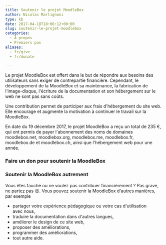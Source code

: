 ```yaml
---
title: Soutenir le projet MoodleBox
author: Nicolas Martignoni
type: kb
date: 2017-04-18T18:06:12+00:00
slug: soutenir-le-projet-moodlebox
categories:
  - À propos
  - Premiers pas
aliases:
  - fr/give
  - fr/donate

---
```

Le projet MoodleBox est offert dans le but de répondre aux besoins des utilisateurs sans exiger de contrepartie financière. Cependant, le développement de la MoodleBox et sa maintenance, la fabrication de l'image-disque, l'écriture de la documentation et son hébergement sur le web ne sont pas sans coûts.

Une contribution permet de participer aux frais d'hébergement du site web. Elle encourage et augmente la motivation à continuer le travail sur la MoodleBox.

En date du 19 décembre 2017, le projet MoodleBox a reçu un total de 235 €, qui ont permis de payer l'abonnement des noms de domaines moodlebox.net, moodlebox.org, moodlebox.me, moodlebox.fr, moodlebox.de et moodlebox.ch, ainsi que l'hébergement web pour une année.

### Faire un don pour soutenir la MoodleBox

<div id="give-form-215-wrap" class="give-form-wrap give-display-modal">
  <div id="give-form-content-215" class="give-form-content-wrap give_post_form-content">
  </div>
</div>

<!--end #give-form-215-->

### Soutenir la MoodleBox autrement

Vous êtes fauché ou ne voulez pas contribuer financièrement ? Pas grave, ne partez pas 😉. Vous pouvez soutenir la MoodleBox d'autres manières, par exemple

  * partager votre expérience pédagogique ou votre cas d'utilisation avec nous,
  * traduire la documentation dans d'autres langues,
  * améliorer le design de ce site web,
  * proposer des améliorations,
  * programmer des améliorations,
  * tout autre aide.
